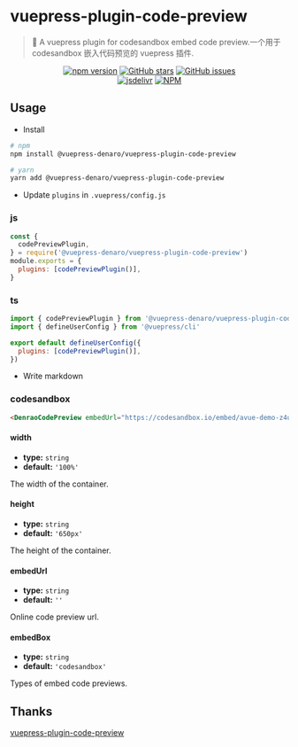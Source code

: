 # vuepress-plugin-code-preview

> :tada: A vuepress plugin for codesandbox embed code preview.一个用于 codesandbox 嵌入代码预览的 vuepress 插件.

<p align="center">
  <a href="https://www.npmjs.com/package/@vuepress-denaro/vuepress-plugin-code-preview" target="_blank"><img alt="npm version" src="https://img.shields.io/npm/v/@vuepress-denaro/vuepress-plugin-code-preview"></a>
  <a href="https://github.com/denaro-org/vuepress-theme-denaro/stargazers" target="_blank"><img alt="GitHub stars" src="https://img.shields.io/github/stars/denaro-org/v-charts2"></a>
  <a href="https://github.com/denaro-org/vuepress-theme-denaro/issues" target="_blank"><img alt="GitHub issues" src="https://img.shields.io/github/issues/denaro-org/v-charts2"></a>
  <br />
  <a href="https://www.jsdelivr.com/package/npm/@vuepress-denaro/vuepress-plugin-code-preview" target="_blank"><img alt="jsdelivr" src="https://data.jsdelivr.com/v1/package/npm/@vuepress-denaro/vuepress-plugin-code-preview/badge"></a>
  <a href="https://github.com/denaro-org/vuepress-theme-denaro/blob/main/LICENSE" target="_blank"><img alt="NPM" src="https://img.shields.io/npm/l/@vuepress-denaro/vuepress-plugin-code-preview"></a>
</p>

## Usage

- Install

```bash
# npm
npm install @vuepress-denaro/vuepress-plugin-code-preview

# yarn
yarn add @vuepress-denaro/vuepress-plugin-code-preview
```

- Update `plugins` in `.vuepress/config.js`

### js

```javascript
const {
  codePreviewPlugin,
} = require('@vuepress-denaro/vuepress-plugin-code-preview')
module.exports = {
  plugins: [codePreviewPlugin()],
}
```

### ts

```javascript
import { codePreviewPlugin } from '@vuepress-denaro/vuepress-plugin-code-preview'
import { defineUserConfig } from '@vuepress/cli'

export default defineUserConfig({
  plugins: [codePreviewPlugin()],
})
```

- Write markdown

### codesandbox

```markdown
<DenraoCodePreview embedUrl="https://codesandbox.io/embed/avue-demo-z4uje?autoresize=1&fontsize=14&hidenavigation=1&theme=dark&view=preview" />
```

#### width

- **type:** `string`
- **default:** `'100%'`

The width of the container.

#### height

- **type:** `string`
- **default:** `'650px'`

The height of the container.

#### embedUrl

- **type:** `string`
- **default:** `''`

Online code preview url.

#### embedBox

- **type:** `string`
- **default:** `'codesandbox'`

Types of embed code previews.

## Thanks

[vuepress-plugin-code-preview](https://github.com/vxhly/vuepress-plugin-code-preview)
